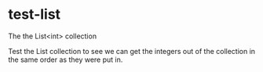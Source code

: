 # test-list
The the List&lt;int> collection 

Test the List<int> collection to see we can get the integers out of the collection in the same order as they were put in.
  
